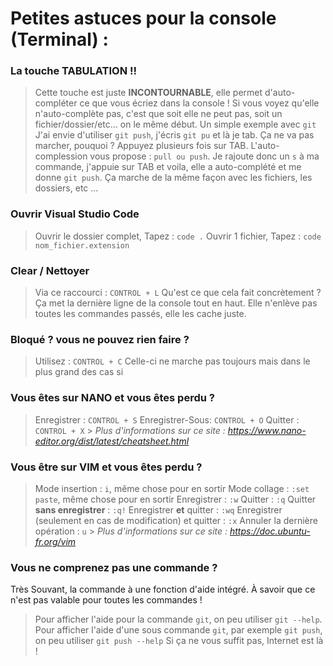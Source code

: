 # Petites astuces pour la console (Terminal) :

### La touche TABULATION !!

> Cette touche est juste **INCONTOURNABLE**, elle permet d'auto-compléter ce que vous écriez dans la console !
> Si vous voyez qu'elle n'auto-complète pas, c'est que soit elle ne peut pas, soit un fichier/dossier/etc... on le même début.
> Un simple exemple avec `git`
> J'ai envie d'utiliser `git push`, j'écris `git pu` et là je tab. Ça ne va pas marcher, pouquoi ? Appuyez plusieurs fois sur TAB. L'auto-complession vous propose : `pull ou push`.
> Je rajoute donc un `s` à ma commande, j'appuie sur TAB et voila, elle a auto-complété et me donne `git push`.
> Ça marche de la même façon avec les fichiers, les dossiers, etc ...

### Ouvrir Visual Studio Code

> Ouvrir le dossier complet, Tapez : `code .`
> Ouvrir 1 fichier, Tapez : `code nom_fichier.extension`

### Clear / Nettoyer

> Via ce raccourci : `CONTROL + L`
> Qu'est ce que cela fait concrètement ?
> Ça met la dernière ligne de la console tout en haut. Elle n'enlève pas toutes les commandes passés, elle les cache juste.

### Bloqué ? vous ne pouvez rien faire ?

> Utilisez : `CONTROL + C`
> Celle-ci ne marche pas toujours mais dans le plus grand des cas si

### Vous êtes sur **NANO** et vous êtes perdu ?

> Enregistrer : `CONTROL + S`
> Enregistrer-Sous: `CONTROL + O`
> Quitter : `CONTROL + X` > _Plus d'informations sur ce site : https://www.nano-editor.org/dist/latest/cheatsheet.html_

### Vous être sur **VIM** et vous êtes perdu ?

> Mode insertion : `i`, même chose pour en sortir
> Mode collage : `:set paste`, même chose pour en sortir
> Enregistrer : `:w`
> Quitter : `:q`
> Quitter **sans enregistrer** : `:q!`
> Enregistrer **et** quitter : `:wq`
> Enregistrer (seulement en cas de modification) et quitter : `:x`
> Annuler la dernière opération : `u` > _Plus d'informations sur ce site : https://doc.ubuntu-fr.org/vim_

### Vous ne comprenez pas une commande ?

Très Souvant, la commande à une fonction d'aide intégré.
À savoir que ce n'est pas valable pour toutes les commandes !

> Pour afficher l'aide pour la commande `git`, on peu utiliser `git --help`.
> Pour afficher l'aide d'une sous commande `git`, par exemple `git push`, on peu utiliser `git push --help`
> Si ça ne vous suffit pas, Internet est là !
